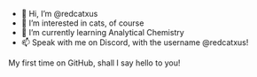- 👋 Hi, I’m @redcatxus
- 👀 I’m interested in cats, of course
- 🌱 I’m currently learning Analytical Chemistry 
- 📫 Speak with me on Discord, with the username @redcatxus!

My first time on GitHub, shall I say hello to you! 
<!---
redcatxus/redcatxus is a ✨ special ✨ repository because its `README.md` (this file) appears on your GitHub profile.
You can click the Preview link to take a look at your changes.
--->
